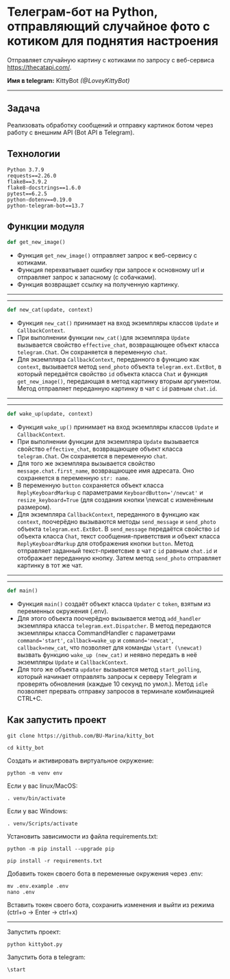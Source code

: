 # Телеграм-бот на Python, отправляющий случайное фото с котиком для поднятия настроения
Отправляет случайную картину с котиками по запросу с веб-сервиса https://thecatapi.com/.

**Имя в telegram:** KittyBot *(@LoveyKittyBot)*

---
## Задача
Реализовать обработку сообщений и отправку картинок ботом через работу с внешним API (Bot API в Telegram).

## Технологии

    Python 3.7.9
    requests==2.26.0
    flake8==3.9.2
    flake8-docstrings==1.6.0
    pytest==6.2.5
    python-dotenv==0.19.0
    python-telegram-bot==13.7

## Функции модуля
```python
def get_new_image()
```
* Функция `get_new_image()` отправляет запрос к веб-сервису с котиками.
* Функция перехватывает ошибку при запросе к основному url и отправляет запрос к запасному (с собачками).
* Функция возвращает ссылку на полученную картинку.

---
---
```python
def new_cat(update, context)
```
* Функция `new_cat()` принимает на вход экземпляры классов `Update` и `CallbackContext`.
* При выполнении функции `new_cat()`для экземпляра `Update` вызывается свойство `effective_chat`, возвращающее
объект класса `telegram.Chat`. Он сохраняется в переменную `chat`.
* Для экземпляра `CallbackContext`, переданного в функцию как `context`, вызывается метод
`send_photo` объекта `telegram.ext.ExtBot`, в который передаётся свойство `id` объекта класса `Chat` и функция `get_new_image()`, передающая в метод картинку вторым аргументом. Метод отправляет переданную картинку в чат с `id` равным `chat.id`.

---
----
```python
def wake_up(update, context)
```
* Функция `wake_up()` принимает на вход экземпляры классов `Update` и `CallbackContext`.
* При выполнении функции для экземпляра `Update` вызывается свойство `effective_chat`, возвращающее
объект класса `telegram.Chat`. Он сохраняется в переменную `chat`.
* Для того же экземпляра вызывается свойство `message.chat.first_name`, возвращающее имя адресата. Оно сохраняется в переменную `str: name`.
* В переменную `button` сохраняется объект класса `ReplyKeyboardMarkup` с параметрами `KeyboardButton='/newcat'` и `resize_keyboard=True`
(для создания кнопки \newcat с изменённым размером).
* Для экземпляра `CallbackContext`, переданного в функцию как `context`, поочерёдно вызываются методы
`send_message` и `send_photo` объекта `telegram.ext.ExtBot`. В `send_message` передаётся свойство `id` объекта класса `Chat`, текст сообщения-приветствия и объект класса `ReplyKeyboardMarkup` для отображения кнопки `button`. Метод отправляет заданный текст-приветсвие в чат с `id` равным `chat.id` и отображает переданную кнопку. Затем метод `send_photo` отправляет картинку в тот же чат.

---
----
```python
def main()
```
* Функция `main()` создаёт объект класса `Updater` с `token`, взятым из переменных окружения (.env).
* Для этого объекта поочерёдно вызывается метод `add_handler` экземпляра класса `telegram.ext.Dispatcher`. В метод передаются экземпляры класса CommandHandler с параметрами `command='start'`, `callback=wake_up` и `command='newcat'`, `callback=new_cat`, что позволяет для команды `\start (\newcat)` вызвать функцию `wake_up (new_cat)` и неявно передать в неё экземпляры `Update` и `CallbackContext`.
* Для того же объекта `updater` вызывается метод `start_polling`, который начинает отправлять запросы к серверу Telegram и проверять обновления (каждые 10 секунд по умол.). Метод `idle` позволяет прервать отправку запросов в терминале комбинацией CTRL+C.

## Как запустить проект
```
git clone https://github.com/BU-Marina/kitty_bot
```

```
cd kitty_bot
```

Cоздать и активировать виртуальное окружение:

```
python -m venv env
```

Если у вас linux/MacOS:

```
. venv/bin/activate
```

Если у вас Windows:

```
. venv/Scripts/activate
```

Установить зависимости из файла requirements.txt:

```
python -m pip install --upgrade pip
```

```
pip install -r requirements.txt
```

Добавить токен своего бота в переменные окружения через .env:

```
mv .env.example .env
nano .env
```

Вставить токен своего бота, сохранить изменения и выйти из режима (ctrl+o -> Enter -> ctrl+x)

---
Запустить проект:

```
python kittybot.py
```

Запустить бота в telegram:

```
\start
```
